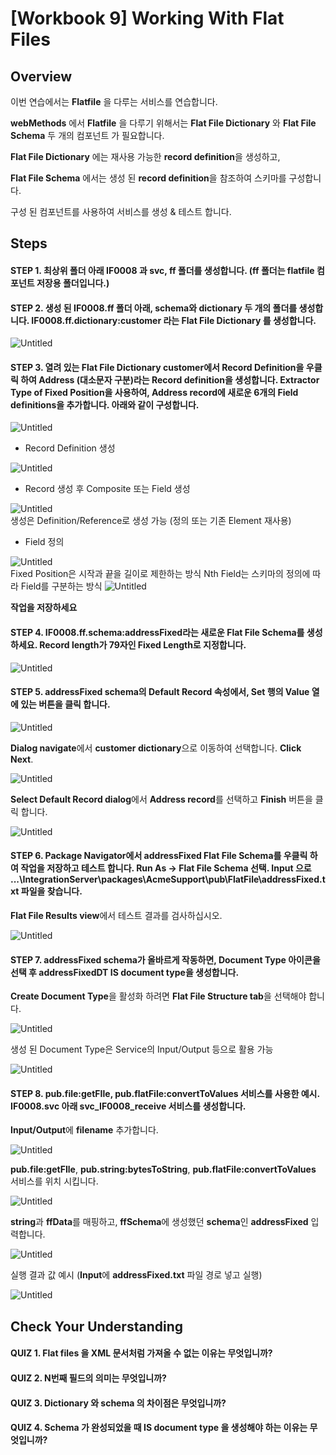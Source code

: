 # [Workbook 9] Working With Flat Files

## Overview

이번 연습에서는 **Flatfile** 을 다루는 서비스를 연습합니다.

**webMethods** 에서 **Flatfile** 을 다루기 위해서는 **Flat File Dictionary** 와 **Flat File Schema** 두 개의 컴포넌트 가 필요합니다.

**Flat File Dictionary** 에는 재사용 가능한 **record definition**을 생성하고,

**Flat File Schema** 에서는 생성 된 **record definition**을 참조하여 스키마를 구성합니다. 

구성 된 컴포넌트를 사용하여 서비스를 생성 & 테스트 합니다.


## Steps

#### STEP 1. 최상위 폴더 아래 **IF0008** 과 **svc**, **ff** 폴더를 생성합니다. (**ff** 폴더는 **flatfile** 컴포넌트 저장용 폴더입니다.)    

#### STEP 2. 생성 된 IF0008.ff 폴더 아래, schema와 dictionary 두 개의 폴더를 생성합니다. IF0008.ff.dictionary:customer 라는 Flat File Dictionary 를 생성합니다.

![Untitled](%5BWorkbook%209%5D%20Working%20With%20Flat%20Files%20bacbba872fe74e12adf97c424524e971/Untitled.png)
    

#### STEP 3. 열려 있는 **Flat File Dictionary customer**에서 **Record Definition**을 우클릭 하여 **Address** (대소문자 구분)라는 **Record definition**을 생성합니다. **Extractor Type** **of Fixed Position**을 사용하여, **Address** **record**에 새로운 **6**개의 **Field definitions**을 추가합니다. 아래와 같이 구성합니다.
    
![Untitled](%5BWorkbook%209%5D%20Working%20With%20Flat%20Files%20bacbba872fe74e12adf97c424524e971/Untitled%201.png)

- Record Definition 생성
  
![Untitled](%5BWorkbook%209%5D%20Working%20With%20Flat%20Files%20bacbba872fe74e12adf97c424524e971/Untitled%202.png)
    
- Record 생성 후 Composite 또는 Field 생성
  
![Untitled](%5BWorkbook%209%5D%20Working%20With%20Flat%20Files%20bacbba872fe74e12adf97c424524e971/Untitled%203.png)    
생성은 Definition/Reference로 생성 가능 (정의 또는 기존 Element 재사용)
- Field 정의
  
![Untitled](%5BWorkbook%209%5D%20Working%20With%20Flat%20Files%20bacbba872fe74e12adf97c424524e971/Untitled%204.png)    
Fixed Position은 시작과 끝을 길이로 제한하는 방식
Nth Field는 스키마의 정의에 따라 Field를 구분하는 방식
![Untitled](%5BWorkbook%209%5D%20Working%20With%20Flat%20Files%20bacbba872fe74e12adf97c424524e971/Untitled%205.png)    

**작업을 저장하세요**
    

#### STEP 4. IF0008.ff.schema:addressFixed라는 새로운 Flat File Schema를 생성하세요. Record length가 79자인 Fixed Length로 지정합니다.        
    
![Untitled](%5BWorkbook%209%5D%20Working%20With%20Flat%20Files%20bacbba872fe74e12adf97c424524e971/Untitled%206.png)
    

  

#### STEP 5. **addressFixed schema**의 **Default Record** 속성에서, **Set** 행의 **Value** 열에 있는 버튼을 클릭 합니다.
    
![Untitled](%5BWorkbook%209%5D%20Working%20With%20Flat%20Files%20bacbba872fe74e12adf97c424524e971/Untitled%207.png)
    
**Dialog navigate**에서 **customer dictionary**으로 이동하여 선택합니다. **Click Next**.
    
![Untitled](%5BWorkbook%209%5D%20Working%20With%20Flat%20Files%20bacbba872fe74e12adf97c424524e971/Untitled%208.png)
    
**Select Default Record dialog**에서 **Address record**를 선택하고 **Finish** 버튼을 클릭 합니다.   
    
![Untitled](%5BWorkbook%209%5D%20Working%20With%20Flat%20Files%20bacbba872fe74e12adf97c424524e971/Untitled%209.png)
    

#### STEP 6. Package Navigator에서 addressFixed Flat File Schema를 우클릭 하여 작업을 저장하고 테스트 합니다. Run As → Flat File Schema 선택. Input 으로 ...\‌IntegrationServer\‌packages\‌AcmeSupport\‌pub\‌FlatFile\‌addressFixed.txt 파일을 찾습니다.
    
**Flat File Results view**에서 테스트 결과를 검사하십시오.
    
![Untitled](%5BWorkbook%209%5D%20Working%20With%20Flat%20Files%20bacbba872fe74e12adf97c424524e971/Untitled%2010.png)
    

#### STEP 7. **addressFixed schema**가 올바르게 작동하면, **Document Type** 아이콘을 선택 후 **addressFixedDT IS document type**을 생성합니다. 
    
**Create Document Type**을 활성화 하려면 **Flat File Structure tab**을 선택해야 합니다.
    
![Untitled](%5BWorkbook%209%5D%20Working%20With%20Flat%20Files%20bacbba872fe74e12adf97c424524e971/Untitled%2011.png)

생성 된 Document Type은 Service의 Input/Output 등으로 활용 가능

![Untitled](%5BWorkbook%209%5D%20Working%20With%20Flat%20Files%20bacbba872fe74e12adf97c424524e971/Untitled%2012.png)
    
#### STEP 8. **pub.file:getFIle, pub.flatFile:convertToValues** 서비스를 사용한 예시.  **IF0008.svc** 아래 **svc_IF0008_receive** 서비스를 생성합니다.
    
**Input/Output**에 **filename** 추가합니다.

![Untitled](%5BWorkbook%209%5D%20Working%20With%20Flat%20Files%20bacbba872fe74e12adf97c424524e971/workbook9_step8.png)

**pub.file:getFIle**, **pub.string:bytesToString**, **pub.flatFile:convertToValues** 서비스를 위치 시킵니다.

![Untitled](%5BWorkbook%209%5D%20Working%20With%20Flat%20Files%20bacbba872fe74e12adf97c424524e971/Untitled%2014.png)

**string**과 **ffData**를 매핑하고, **ffSchema**에 생성했던 **schema**인 **addressFixed** 입력합니다.

![Untitled](%5BWorkbook%209%5D%20Working%20With%20Flat%20Files%20bacbba872fe74e12adf97c424524e971/Untitled%2015.png)

실행 결과 값 예시 (**Input**에 **addressFixed.txt** 파일 경로 넣고 실행) 

![Untitled](%5BWorkbook%209%5D%20Working%20With%20Flat%20Files%20bacbba872fe74e12adf97c424524e971/Untitled%2016.png)

## Check Your Understanding
#### QUIZ 1. Flat files 을 XML 문서처럼 가져올 수 없는 이유는 무엇입니까?
#### QUIZ 2. N번째 필드의 의미는 무엇입니까?
#### QUIZ 3. Dictionary 와 schema 의 차이점은 무엇입니까?
#### QUIZ 4. Schema 가 완성되었을 때 IS document type 을 생성해야 하는 이유는 무엇입니까?
